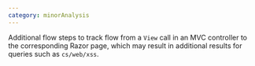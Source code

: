 ```yaml
---
category: minorAnalysis
---
```

Additional flow steps  to track flow from a `View` call in an MVC controller to the corresponding Razor page, which may result in additional results for queries such as `cs/web/xss`.